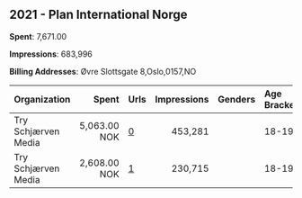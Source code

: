 ## 2021 - Plan International Norge 
**Spent**: 7,671.00

**Impressions**: 683,996

**Billing Addresses**: Øvre Slottsgate 8,Oslo,0157,NO

|Organization|Spent|Urls|Impressions|Genders|Age Brackets|Country Codes|
|:---|---:|:---|---:|:---|:---|:---|
|Try Schjærven Media|5,063.00 NOK|[0](https://www.snap.com/political-ads/asset/83fd298aea8d75aace373ac3d7e1c40601bbfc626e6610233c569ce864c281e3?mediaType=mp4)|453,281||18-19|norway|
|Try Schjærven Media|2,608.00 NOK|[1](https://www.snap.com/political-ads/asset/b643dcd7beb9ef5ac2d93cddc0982aa79b49a1eaca6e9ca366ab20ef8a0d5e9b?mediaType=mp4)|230,715||18-19|norway|
